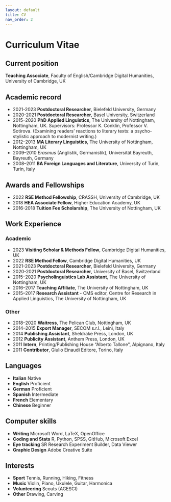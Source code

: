 ```yaml
---
layout: default
title: CV
nav_order: 2
---
```


# Curriculum Vitae

## Current position
**Teaching Associate**, Faculty of English/Cambridge Digital Humanities, University of Cambridge, UK

## Academic record
  - 2021-2023 **Postdoctoral Researcher**, Bielefeld University, Germany
  - 2020-2021 **Postdoctoral Researcher**, Basel University, Switzerland
  - 2015–2020 **PhD Applied Linguistics**, The University of Nottingham, Nottingham, UK. Supervisors: Professor K. Conklin, Professor V. Sotirova. (Examining readers’ reactions to literary texts: a psycho-stylistic approach to modernist writing.)
  - 2012–2013 **MA Literary Linguistics**, The University of Nottingham, Nottingham, UK
  - 2009–2010 *Erasmus* (Anglistik, Germanistik), Universität Bayreuth, Bayreuth, Germany
  - 2008–2011 **BA Foreign Languages and Literature**, University of Turin, Turin, Italy

## Awards and Fellowships
  - 2022 **RSE Method Fellowship**, CRASSH, University of Cambridge, UK
  - 2018 **HEA Associate Fellow**, Higher Education Academy, UK
  - 2016-2018 **Tuition Fee Scholarship**, The University of Nottingham, UK

## Work Experience

### Academic
  - 2023 **Visiting Scholar & Methods Fellow**, Cambridge Digital Humanities, UK
  - 2022 **RSE Method Fellow**, Cambridge Digital Humanities, UK
  - 2021-2023 **Postdoctoral Researcher**, Bielefeld University, Germany
  - 2020-2021 **Postdoctoral Researcher**, University of Basel, Switzerland
  - 2015–2020 **Psycholinguistics Lab Assistant**, The University of Nottingham, UK
  - 2016–2017 **Teaching Affiliate**, The University of Nottingham, UK
  - 2015–2017 **Research Assistant** - CMS editor, Centre for Research in Applied Linguistics, The University of Nottingham, UK

### Other
  - 2018–2020 **Waitress**,  The Pelican Club, Nottingham, UK
  - 2014–2015 **Export Manager**, SECOM s.r.l., Leinì, Italy
  - 2014 **Publishing Assistant**, Sheldrake Press, London, UK
  - 2012 **Publicity Assistant**, Anthem Press, London, UK
  - 2011 **Intern**, Printing/Publishing House “Alberto Tallone", Alpignano, Italy
  - 2011 **Contributor**, Giulio Einaudi Editore, Torino, Italy

## Languages
  - **Italian** Native
  - **English** Proficient
  - **German** Proficient
  - **Spanish** Intermediate
  - **French** Elementary
  - **Chinese** Beginner

## Computer skills
  - **Writing** Microsoft Word, LaTeX, OpenOffice
  - **Coding and Stats** R, Python, SPSS, GitHub, Microsoft Excel
  - **Eye tracking** SR Research Experiment Builder, Data Viewer
  - **Graphic Design** Adobe Creative Suite

## Interests
  - **Sport** Tennis, Running, Hiking, Fitness
  - **Music** Violin, Piano, Ukulele, Guitar, Harmonica
  - **Volunteering** Scouts (AGESCI)
  - **Other** Drawing, Carving
